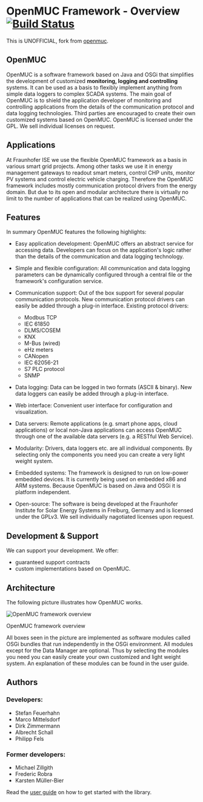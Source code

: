 # OpenMUC Framework - Overview [![Build Status](https://travis-ci.com/gythialy/openmuc.svg?branch=master)](https://travis-ci.com/gythialy/openmuc)

This is UNOFFICIAL, fork from [openmuc](http://www.openmuc.org/openmuc/).

## OpenMUC
OpenMUC is a software framework based on Java and OSGi that simplifies the development of customized **monitoring, logging and controlling** systems. It can be used as a basis to flexibly implement anything from simple data loggers to complex SCADA systems. The main goal of OpenMUC is to shield the application developer of monitoring and controlling applications from the details of the communication protocol and data logging technologies. Third parties are encouraged to create their own customized systems based on OpenMUC. OpenMUC is licensed under the GPL. We sell individual licenses on request.

## Applications
At Fraunhofer ISE we use the flexible OpenMUC framework as a basis in various smart grid projects. Among other tasks we use it in energy management gateways to readout smart meters, control CHP units, monitor PV systems and control electric vehicle charging. Therefore the OpenMUC framework includes mostly communication protocol drivers from the energy domain. But due to its open and modular architecture there is virtually no limit to the number of applications that can be realized using OpenMUC.

## Features
In summary OpenMUC features the following highlights:

- Easy application development: OpenMUC offers an abstract service for accessing data. Developers can focus on the application's logic rather than the details of the communication and data logging technology.
- Simple and flexible configuration: All communication and data logging parameters can be dynamically configured through a central file or the framework's configuration service.
- Communication support: Out of the box support for several popular communication protocols. New communication protocol drivers can easily be added through a plug-in interface. Existing protocol drivers:
	- Modbus TCP
	- IEC 61850
	- DLMS/COSEM
	- KNX
	- M-Bus (wired)
	- eHz meters
	- CANopen
	- IEC 62056-21
	- S7 PLC protocol
	- SNMP

- Data logging: Data can be logged in two formats (ASCII & binary). New data loggers can easily be added through a plug-in interface.
- Web interface: Convenient user interface for configuration and visualization.
- Data servers: Remote applications (e.g. smart phone apps, cloud applications) or local non-Java applications can access OpenMUC through one of the available data servers (e.g. a RESTful Web Service).
- Modularity: Drivers, data loggers etc. are all individual components. By selecting only the components you need you can create a very light weight system.
- Embedded systems: The framework is designed to run on low-power embedded devices. It is currently being used on embedded x86 and ARM systems. Because OpenMUC is based on Java and OSGi it is platform independent.
- Open-source: The software is being developed at the Fraunhofer Institute for Solar Energy Systems in Freiburg, Germany and is licensed under the GPLv3. We sell individually nagotiated licenses upon request.

## Development & Support
We can support your development. We offer:

- guaranteed support contracts
- custom implementations based on OpenMUC.

## Architecture
The following picture illustrates how OpenMUC works.

![OpenMUC framework overview](src/docs/asciidoc/images/openmuc-bundles-with-numbers.png)

OpenMUC framework overview

All boxes seen in the picture are implemented as software modules called OSGi bundles that run independently in the OSGi environment. All modules except for the Data Manager are optional. Thus by selecting the modules you need you can easily create your own customized and light weight system. An explanation of these modules can be found in the user guide.

## Authors
### Developers:

- Stefan Feuerhahn
- Marco Mittelsdorf
- Dirk Zimmermann
- Albrecht Schall
- Philipp Fels

### Former developers:

- Michael Zillgith
- Frederic Robra
- Karsten Müller-Bier

Read the [user guide](https://gythialy.github.io/openmuc/) on how to get started with the library.
